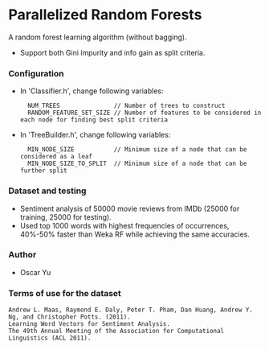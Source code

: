 # Parallelized Random Forests
A random forest learning algorithm (without bagging).
* Support both Gini impurity and info gain as split criteria.

### Configuration
* In 'Classifier.h', change following variables:

        NUM_TREES               // Number of trees to construct
        RANDOM_FEATURE_SET_SIZE // Number of features to be considered in each node for finding best split criteria

* In 'TreeBuilder.h', change following variables:

        MIN_NODE_SIZE           // Minimum size of a node that can be considered as a leaf
        MIN_NODE_SIZE_TO_SPLIT  // Minimum size of a node that can be further split

### Dataset and testing
* Sentiment analysis of 50000 movie reviews from IMDb (25000 for training, 25000 for testing).
* Used top 1000 words with highest frequencies of occurrences, 40%-50% faster than Weka RF while achieving the same accuracies.

### Author
* Oscar Yu

### Terms of use for the dataset

    Andrew L. Maas, Raymond E. Daly, Peter T. Pham, Dan Huang, Andrew Y. Ng, and Christopher Potts. (2011).
    Learning Word Vectors for Sentiment Analysis.
    The 49th Annual Meeting of the Association for Computational Linguistics (ACL 2011).
